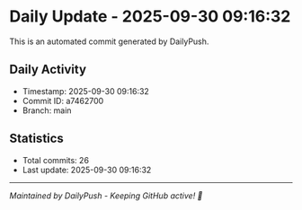 # Daily Update - 2025-09-30 09:16:32

This is an automated commit generated by DailyPush.

## Daily Activity
- Timestamp: 2025-09-30 09:16:32
- Commit ID: a7462700
- Branch: main

## Statistics
- Total commits: 26
- Last update: 2025-09-30 09:16:32

---
*Maintained by DailyPush - Keeping GitHub active! 🚀*
